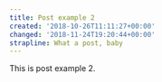 ```yaml
---
title: Post example 2
created: '2018-10-26T11:11:27+00:00'
changed: '2018-11-24T19:20:44+00:00'
strapline: What a post, baby
---
```


This is post example 2.